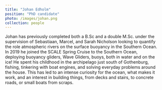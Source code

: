 ```yaml
---
title: "Johan Edholm"
position: "PhD candidate"
photo: /images/johan.png
collection: people
---
```


Johan has previously completed both a B.Sc and a double M.Sc. under the supervision of Sebastiaan, Marcel, and Sarah Nicholson looking to quantify the role atmospheric rivers on the surface buoyancy in the Southern Ocean. In 2019 he joined the SCALE Spring Cruise to the Southern Ocean, deploying buoyancy gliders, Wave Gliders, buoys, both in water and on the ice! He spent his childhood in the archipelago just south of Gothenburg, fishing, tinkering with boat engines, and solving everyday problems around the house. This has led to an intense curiosity for the ocean, what makes it work, and an interest in building things, from decks and stairs, to concrete roads, or small boats from scraps. 

